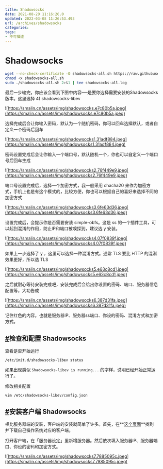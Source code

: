 ```yaml
---
title: Shadowsocks
date: 2021-08-20 11:16:26.0
updated: 2022-03-08 11:26:53.493
url: /archives/shadowsocks
categories: 
tags: 
- 不可描述
---
```


# Shadowsocks

```bash
wget --no-check-certificate -O shadowsocks-all.sh https://raw.githubusercontent.com/teddysun/shadowsocks_install/master/shadowsocks-all.sh
chmod +x shadowsocks-all.sh
sudo ./shadowsocks-all.sh 2>&1 | tee shadowsocks-all.log
```

最后一步输完，你应该会看到下图中内容──是要你选择需要安装的Shadowsocks版本。这里选择 4) shadowsocks-libev

![https://smalin.cn/assets/img/shadowsocks.e7c80b5a.jpeg](https://smalin.cn/assets/img/shadowsocks.e7c80b5a.jpeg)

选择完成后会让你输入密码，默认为一个随机密码，你可以回车选择默认，或者自定义一个密码后回车

![https://smalin.cn/assets/img/shadowsocks1.31adf884.jpeg](https://smalin.cn/assets/img/shadowsocks1.31adf884.jpeg)

密码设置完成后会让你输入一个端口号，默认随机一个，你也可以自定义一个端口号后回车生成

![https://smalin.cn/assets/img/shadowsocks2.76f449e9.jpeg](https://smalin.cn/assets/img/shadowsocks2.76f449e9.jpeg)

端口号设置完成后，选择一个加密方式，我一般采用 chacha20 来作为加密方式，手机上也是有这个模式的，比较方便，你也可以根据自己的喜好来选择不同的加密方式

![https://smalin.cn/assets/img/shadowsocks3.6fe63d36.jpeg](https://smalin.cn/assets/img/shadowsocks3.6fe63d36.jpeg)

设置完成后，会提示你是否需要安装 simple-obfs。这是 ss 的一个插件工具，可以起到混淆的作用，防止IP和端口被嗅探到，建议选 y 安装。

![https://smalin.cn/assets/img/shadowsocks4.07f0839f.jpeg](https://smalin.cn/assets/img/shadowsocks4.07f0839f.jpeg)

如果上一步选择了 y ，这里可以选择一种混淆方式。通常 TLS 要比 HTTP 的混淆效果更好，所以选 TLS

![https://smalin.cn/assets/img/shadowsocks5.e63c8cd1.jpeg](https://smalin.cn/assets/img/shadowsocks5.e63c8cd1.jpeg)

之后就耐心等待安装完成吧，安装完成后会给出你设置的密码、端口、服务器信息配置等，大功告成

![https://smalin.cn/assets/img/shadowsocks6.387d31fa.jpeg](https://smalin.cn/assets/img/shadowsocks6.387d31fa.jpeg)

记住红色的内容，也就是服务器IP、服务器ss端口、你设的密码、混淆方式和加密方式。

## **[#](https://smalin.cn/views/article/Linux/shadowsocks.html#%E6%A3%80%E6%9F%A5%E5%92%8C%E9%85%8D%E7%BD%AE-shadowsocks)检查和配置 Shadowsocks**

查看是否开始运行

`/etc/init.d/shadowsocks-libev status`

如果出现类似 `Shadowsocks-libev is running...` 的字样，说明已经开始正常运行了。

修改相关配置

`vim /etc/shadowsocks-libev/config.json`

## **[#](https://smalin.cn/views/article/Linux/shadowsocks.html#%E5%AE%89%E8%A3%85%E5%AE%A2%E6%88%B7%E7%AB%AF-shadowsocks)安装客户端 Shadowsocks**

相比服务器端的安装，客户端的安装就简单了许多。首先，在**[这个页面](https://shadowsocks.org/en/download/clients.html)**找到并下载自己操作系统对应的客户端。

打开客户端，在「服务器设定」里新增服务器。然后依次填入服务器IP、服务器端口、你设的密码和加密方式。

![https://smalin.cn/assets/img/shadowsocks7.7885095c.jpeg](https://smalin.cn/assets/img/shadowsocks7.7885095c.jpeg)